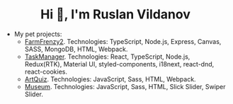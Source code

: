 <h1 align="center">Hi 👋, I'm Ruslan Vildanov</h1>

- My pet projects:
  - [FarmFrenzy2](https://farm-frenzy.herokuapp.com/). Technologies: TypeScript, Node.js, Express, Canvas, SASS, MongoDB, HTML, Webpack.
  - [TaskManager](https://team-task-manager-app.netlify.app/). Technologies: React, TypeScript, Node.js, Redux(RTK), Material UI, styled-components, i18next, react-dnd, react-cookies.
  - [ArtQuiz](https://team-task-manager-app.netlify.app/). Technologies: JavaScript, Sass, HTML, Webpack.
  - [Museum](https://team-task-manager-app.netlify.app/). Technologies: JavaScript, Sass, HTML, Slick Slider, Swiper Slider.


<!--
**yaarusik/yaarusik** is a ✨ _special_ ✨ repository because its `README.md` (this file) appears on your GitHub profile.

Here are some ideas to get you started:

- 🔭 I’m currently working on ...
- 🌱 I’m currently learning ...
- 👯 I’m looking to collaborate on ...
- 🤔 I’m looking for help with ...
- 💬 Ask me about ...
- 📫 How to reach me: ...
- 😄 Pronouns: ...
- ⚡ Fun fact: ...
-->
